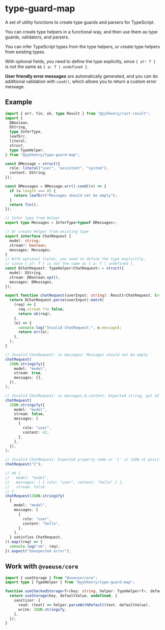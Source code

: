 # type-guard-map

A set of utility functions to create type guards and parsers for TypeScript.

You can create type helpers in a functional way, and then use them as type guards, validators, and parsers.

You can infer TypeScript types from the type helpers, or create type helpers from existing types.

With optional fields, you need to define the type explicitly, since `{ a?: T }` is not the same as `{ a: T | undefined }`.

**User friendly error messages** are automatically generated, and you can do additional validation with `cond()`, which allows you to return a custom error message.

## Example

```ts
import { err, fin, ok, type Result } from "@yyhhenry/rust-result";
import {
  DBoolean,
  DString,
  type InferType,
  leafErr,
  literal,
  struct,
  type TypeHelper,
} from "@yyhhenry/type-guard-map";

const DMessage = struct({
  role: literal("user", "assistant", "system"),
  content: DString,
});

const DMessages = DMessage.arr().cond((v) => {
  if (v.length === 0) {
    return leafErr("Messages should not be empty");
  }
  return fin();
});

// Infer type from Helper
export type Messages = InferType<typeof DMessages>;

// Or create Helper from existing type
export interface ChatRequest {
  model: string;
  stream?: boolean;
  messages: Messages;
}
// With optional fields, you need to define the type explicitly,
// since { a?: T } is not the same as { a: T | undefined }.
const DChatRequest: TypeHelper<ChatRequest> = struct({
  model: DString,
  stream: DBoolean.opt(),
  messages: DMessages,
});

export function chatRequest(userInput: string): Result<ChatRequest, Error> {
  return DChatRequest.parse(userInput).match(
    (req) => {
      req.stream ??= false;
      return ok(req);
    },
    (e) => {
      console.log("Invalid ChatRequest:", e.message);
      return err(e);
    },
  );
}

// Invalid ChatRequest: in messages: Messages should not be empty
chatRequest(
  JSON.stringify({
    model: "model",
    stream: true,
    messages: [],
  }),
);

// Invalid ChatRequest: in messages.0.content: Expected string, got 42
chatRequest(
  JSON.stringify({
    model: "model",
    stream: false,
    messages: [
      {
        role: "user",
        content: 42,
      },
    ],
  }),
);

// Invalid ChatRequest: Expected property name or '}' in JSON at position 1 (line 1 column 2)
chatRequest("{");

// ok {
//   model: "model",
//   messages: [ { role: "user", content: "hello" } ],
//   stream: false
// }
chatRequest(JSON.stringify(
  {
    model: "model",
    messages: [
      {
        role: "user",
        content: "hello",
      },
    ],
  } satisfies ChatRequest,
)).map((req) => {
  console.log("ok", req);
}).expect("Unexpected error");
```

## Work with `@vueuse/core`

```ts
import { useStorage } from "@vueuse/core";
import type { TypeHelper } from "@yyhhenry/type-guard-map";

function useCheckedStorage<T>(key: string, helper: TypeHelper<T>, defaultValue: T) {
  return useStorage(key, defaultValue, undefined, {
    sanitizer: {
      read: (text) => helper.parseWithDefault(text, defaultValue),
      write: JSON.stringify,
    },
  });
}
```
